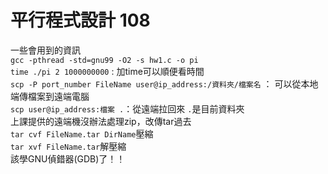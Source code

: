 平行程式設計 108
===
一些會用到的資訊  
`gcc -pthread -std=gnu99 -O2 -s hw1.c -o pi`  
`time ./pi 2 1000000000` : 加time可以順便看時間  
`scp -P port_number FileName user@ip_address:/資料夾/檔案名` ： 可以從本地端傳檔案到遠端電腦  
`scp user@ip_address:檔案 .`：從遠端拉回來 `.`是目前資料夾  
上課提供的遠端機沒辦法處理zip，改傳tar過去  
`tar cvf FileName.tar DirName`壓縮  
`tar xvf FileName.tar`解壓縮  
該學GNU偵錯器(GDB)了！！  
